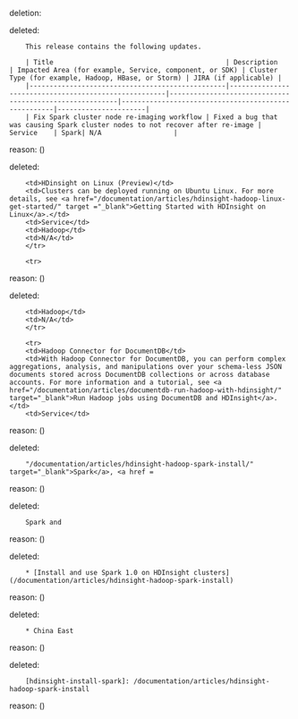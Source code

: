deletion:

deleted:

		This release contains the following updates.
		
		| Title                                           | Description                                          | Impacted Area (for example, Service, component, or SDK) | Cluster Type (for example, Hadoop, HBase, or Storm) | JIRA (if applicable) |
		|-------------------------------------------------|------------------------------------------------------|---------------------------------------------------------|-----------------------------------------------------|----------------------|
		| Fix Spark cluster node re-imaging workflow | Fixed a bug that was causing Spark cluster nodes to not recover after re-image | Service    | Spark| N/A                  |

reason: ()

deleted:

		<td>HDinsight on Linux (Preview)</td>
		<td>Clusters can be deployed running on Ubuntu Linux. For more details, see <a href="/documentation/articles/hdinsight-hadoop-linux-get-started/" target ="_blank">Getting Started with HDInsight on Linux</a>.</td>
		<td>Service</td>
		<td>Hadoop</td>
		<td>N/A</td>
		</tr>
		
		<tr>

reason: ()

deleted:

		<td>Hadoop</td>
		<td>N/A</td>
		</tr>
		
		<tr>
		<td>Hadoop Connector for DocumentDB</td>
		<td>With Hadoop Connector for DocumentDB, you can perform complex aggregations, analysis, and manipulations over your schema-less JSON documents stored across DocumentDB collections or across database accounts. For more information and a tutorial, see <a href="/documentation/articles/documentdb-run-hadoop-with-hdinsight/" target="_blank">Run Hadoop jobs using DocumentDB and HDInsight</a>.</td>
		<td>Service</td>

reason: ()

deleted:

		"/documentation/articles/hdinsight-hadoop-spark-install/" target="_blank">Spark</a>, <a href =

reason: ()

deleted:

		Spark and

reason: ()

deleted:

		* [Install and use Spark 1.0 on HDInsight clusters](/documentation/articles/hdinsight-hadoop-spark-install)

reason: ()

deleted:

		* China East

reason: ()

deleted:

		[hdinsight-install-spark]: /documentation/articles/hdinsight-hadoop-spark-install

reason: ()

